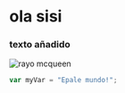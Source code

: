 # ola sisi
### texto añadido

![rayo mcqueen](https://pbs.twimg.com/media/F5Pg-T7WgAAswml.jpg)


``` javascript
var myVar = "Epale mundo!";
```
